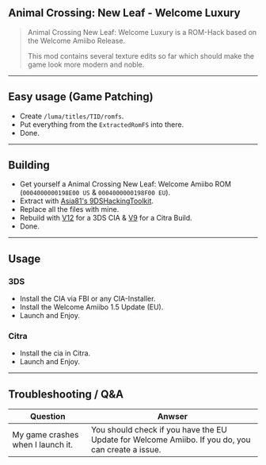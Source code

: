 ## Animal Crossing: New Leaf - Welcome Luxury
> Animal Crossing New Leaf: Welcome Luxury is a ROM-Hack based on the Welcome Amiibo Release.
>
> This mod contains several texture edits so far which should make the game look more modern and noble.
----
## Easy usage (Game Patching)
- Create `/luma/titles/TID/romfs`.
- Put everything from the `ExtractedRomFS` into there.
- Done.
----
## Building
- Get yourself a Animal Crossing New Leaf: Welcome Amiibo ROM (```0004000000198E00 US``` & ```0004000000198F00 EU```).
- Extract with [Asia81's 9DSHackingToolkit](https://github.com/Asia81/HackingToolkit9DS-Deprecated-/releases/tag/12).
- Replace all the files with mine.
- Rebuild with [V12](https://github.com/Asia81/HackingToolkit9DS-Deprecated-/releases/tag/12) for a 3DS CIA & [V9](https://github.com/Asia81/HackingToolkit9DS-Deprecated-/releases/tag/9) for a Citra Build.
- Done.
----
## Usage
### 3DS
- Install the CIA via FBI or any CIA-Installer.
- Install the Welcome Amiibo 1.5 Update (EU).
- Launch and Enjoy.
### Citra
- Install the cia in Citra.
- Launch and Enjoy.
----
## Troubleshooting / Q&A
Question | Anwser
--- | ---
My game crashes when I launch it. | You should check if you have the EU Update for Welcome Amiibo. If you do, you can create a issue.